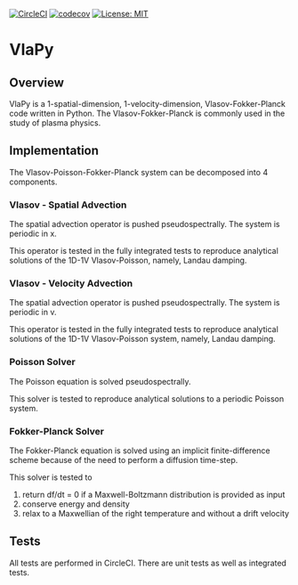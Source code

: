 [![CircleCI](https://circleci.com/gh/joglekara/VlaPy.svg?style=svg&circle-token=52a0c9c0d445766b1a051a0bb7198d2ccf0617f6)](https://circleci.com/gh/joglekara/VlaPy)
[![codecov](https://codecov.io/gh/joglekara/VlaPy/branch/master/graph/badge.svg?token=xjy3FvcZPJ)](https://codecov.io/gh/joglekara/VlaPy)
[![License: MIT](https://img.shields.io/badge/License-MIT-yellow.svg)](https://opensource.org/licenses/MIT)
# VlaPy

## Overview
VlaPy is a 1-spatial-dimension, 1-velocity-dimension, Vlasov-Fokker-Planck code written in Python. 
The Vlasov-Fokker-Planck is commonly used in the study of plasma physics.


## Implementation
The Vlasov-Poisson-Fokker-Planck system can be decomposed into 4 components.

### Vlasov - Spatial Advection
The spatial advection operator is pushed pseudospectrally. The system is periodic in x. 

This operator is tested in the fully integrated tests to reproduce analytical solutions of the 
1D-1V Vlasov-Poisson, namely, Landau damping.

### Vlasov - Velocity Advection
The spatial advection operator is pushed pseudospectrally. The system is periodic in v.

This operator is tested in the fully integrated tests to reproduce analytical solutions of the 
1D-1V Vlasov-Poisson system, namely, Landau damping.

 
### Poisson Solver
The Poisson equation is solved pseudospectrally. 

This solver is tested to reproduce analytical solutions to a periodic Poisson system.


### Fokker-Planck Solver
The Fokker-Planck equation is solved using an implicit finite-difference scheme because of the need to perform a 
diffusion time-step. 

This solver is tested to 
1) return df/dt = 0 if a Maxwell-Boltzmann distribution is provided as input 
2) conserve energy and density
3) relax to a Maxwellian of the right temperature and without a drift velocity


## Tests
All tests are performed in CircleCI. There are unit tests as well as integrated tests.



